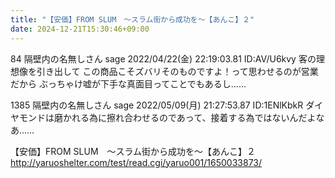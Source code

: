 ```yaml
---
title: "【安価】FROM SLUM　～スラム街から成功を～【あんこ】２"
date: 2024-12-21T15:30:46+09:00
---
```

84 隔壁内の名無しさん sage 2022/04/22(金) 22:19:03.81 ID:AV/U6kvy
客の理想像を引き出して
この商品こそズバリそのものですよ！って思わせるのが営業だから
ぶっちゃけ嘘が下手な真面目ってことでもあるし……

1385 隔壁内の名無しさん sage 2022/05/09(月) 21:27:53.87 ID:1ENlKbkR
ダイヤモンドは磨かれる為に擦れ合わせるのであって、接着する為ではないんだよなあ……

【安価】FROM SLUM　～スラム街から成功を～【あんこ】２
http://yaruoshelter.com/test/read.cgi/yaruo001/1650033873/
